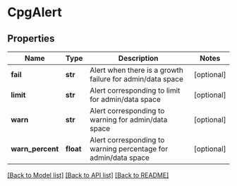 # CpgAlert

## Properties
Name | Type | Description | Notes
------------ | ------------- | ------------- | -------------
**fail** | **str** | Alert when there is a growth failure for admin/data space | [optional] 
**limit** | **str** | Alert corresponding to limit for admin/data space | [optional] 
**warn** | **str** | Alert corresponding to warning for admin/data space | [optional] 
**warn_percent** | **float** | Alert corresponding to warning percentage for admin/data space | [optional] 

[[Back to Model list]](../README.md#documentation-for-models) [[Back to API list]](../README.md#documentation-for-api-endpoints) [[Back to README]](../README.md)


